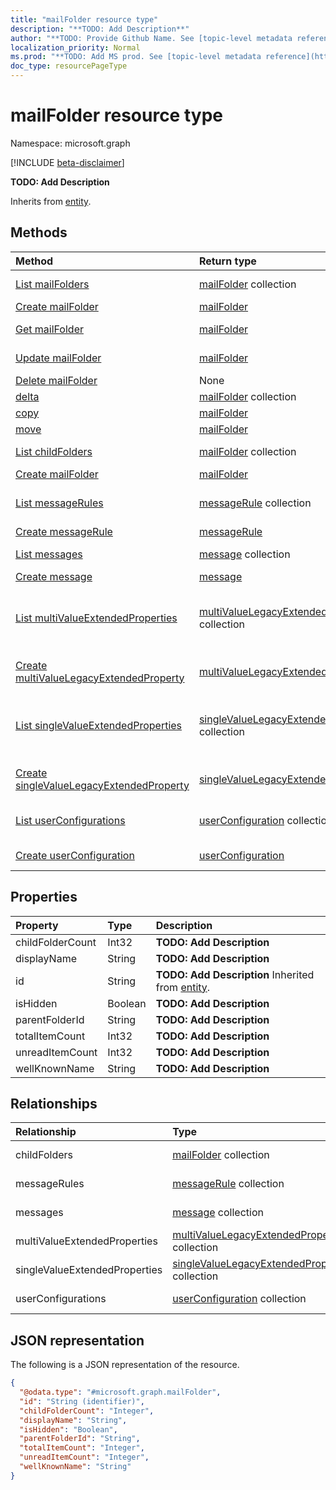 ```yaml
---
title: "mailFolder resource type"
description: "**TODO: Add Description**"
author: "**TODO: Provide Github Name. See [topic-level metadata reference](https://msgo.azurewebsites.net/add/document/guidelines/metadata.html#topic-level-metadata)**"
localization_priority: Normal
ms.prod: "**TODO: Add MS prod. See [topic-level metadata reference](https://msgo.azurewebsites.net/add/document/guidelines/metadata.html#topic-level-metadata)**"
doc_type: resourcePageType
---
```


# mailFolder resource type

Namespace: microsoft.graph

[!INCLUDE [beta-disclaimer](../../includes/beta-disclaimer.md)]

**TODO: Add Description**


Inherits from [entity](../resources/entity.md).

## Methods
|Method|Return type|Description|
|:---|:---|:---|
|[List mailFolders](../api/mailfolder-list.md)|[mailFolder](../resources/mailfolder.md) collection|Get a list of the [mailFolder](../resources/mailfolder.md) objects and their properties.|
|[Create mailFolder](../api/mailfolder-create.md)|[mailFolder](../resources/mailfolder.md)|Create a new [mailFolder](../resources/mailfolder.md) object.|
|[Get mailFolder](../api/mailfolder-get.md)|[mailFolder](../resources/mailfolder.md)|Read the properties and relationships of a [mailFolder](../resources/mailfolder.md) object.|
|[Update mailFolder](../api/mailfolder-update.md)|[mailFolder](../resources/mailfolder.md)|Update the properties of a [mailFolder](../resources/mailfolder.md) object.|
|[Delete mailFolder](../api/mailfolder-delete.md)|None|Deletes a [mailFolder](../resources/mailfolder.md) object.|
|[delta](../api/mailfolder-delta.md)|[mailFolder](../resources/mailfolder.md) collection|**TODO: Add Description**|
|[copy](../api/mailfolder-copy.md)|[mailFolder](../resources/mailfolder.md)|**TODO: Add Description**|
|[move](../api/mailfolder-move.md)|[mailFolder](../resources/mailfolder.md)|**TODO: Add Description**|
|[List childFolders](../api/mailfolder-list-childfolders.md)|[mailFolder](../resources/mailfolder.md) collection|Get the mailFolder resources from the childFolders navigation property.|
|[Create mailFolder](../api/mailfolder-post-childfolders.md)|[mailFolder](../resources/mailfolder.md)|Create a new mailFolder object.|
|[List messageRules](../api/mailfolder-list-messagerules.md)|[messageRule](../resources/messagerule.md) collection|Get the messageRule resources from the messageRules navigation property.|
|[Create messageRule](../api/mailfolder-post-messagerules.md)|[messageRule](../resources/messagerule.md)|Create a new messageRule object.|
|[List messages](../api/mailfolder-list-messages.md)|[message](../resources/message.md) collection|Get the message resources from the messages navigation property.|
|[Create message](../api/mailfolder-post-messages.md)|[message](../resources/message.md)|Create a new message object.|
|[List multiValueExtendedProperties](../api/mailfolder-list-multivalueextendedproperties.md)|[multiValueLegacyExtendedProperty](../resources/multivaluelegacyextendedproperty.md) collection|Get the multiValueLegacyExtendedProperty resources from the multiValueExtendedProperties navigation property.|
|[Create multiValueLegacyExtendedProperty](../api/mailfolder-post-multivalueextendedproperties.md)|[multiValueLegacyExtendedProperty](../resources/multivaluelegacyextendedproperty.md)|Create a new multiValueLegacyExtendedProperty object.|
|[List singleValueExtendedProperties](../api/mailfolder-list-singlevalueextendedproperties.md)|[singleValueLegacyExtendedProperty](../resources/singlevaluelegacyextendedproperty.md) collection|Get the singleValueLegacyExtendedProperty resources from the singleValueExtendedProperties navigation property.|
|[Create singleValueLegacyExtendedProperty](../api/mailfolder-post-singlevalueextendedproperties.md)|[singleValueLegacyExtendedProperty](../resources/singlevaluelegacyextendedproperty.md)|Create a new singleValueLegacyExtendedProperty object.|
|[List userConfigurations](../api/mailfolder-list-userconfigurations.md)|[userConfiguration](../resources/userconfiguration.md) collection|Get the userConfiguration resources from the userConfigurations navigation property.|
|[Create userConfiguration](../api/mailfolder-post-userconfigurations.md)|[userConfiguration](../resources/userconfiguration.md)|Create a new userConfiguration object.|

## Properties
|Property|Type|Description|
|:---|:---|:---|
|childFolderCount|Int32|**TODO: Add Description**|
|displayName|String|**TODO: Add Description**|
|id|String|**TODO: Add Description** Inherited from [entity](../resources/entity.md).|
|isHidden|Boolean|**TODO: Add Description**|
|parentFolderId|String|**TODO: Add Description**|
|totalItemCount|Int32|**TODO: Add Description**|
|unreadItemCount|Int32|**TODO: Add Description**|
|wellKnownName|String|**TODO: Add Description**|

## Relationships
|Relationship|Type|Description|
|:---|:---|:---|
|childFolders|[mailFolder](../resources/mailfolder.md) collection|**TODO: Add Description**|
|messageRules|[messageRule](../resources/messagerule.md) collection|**TODO: Add Description**|
|messages|[message](../resources/message.md) collection|**TODO: Add Description**|
|multiValueExtendedProperties|[multiValueLegacyExtendedProperty](../resources/multivaluelegacyextendedproperty.md) collection|**TODO: Add Description**|
|singleValueExtendedProperties|[singleValueLegacyExtendedProperty](../resources/singlevaluelegacyextendedproperty.md) collection|**TODO: Add Description**|
|userConfigurations|[userConfiguration](../resources/userconfiguration.md) collection|**TODO: Add Description**|

## JSON representation
The following is a JSON representation of the resource.
<!-- {
  "blockType": "resource",
  "keyProperty": "id",
  "@odata.type": "microsoft.graph.mailFolder",
  "baseType": "microsoft.graph.entity",
  "openType": false
}
-->
``` json
{
  "@odata.type": "#microsoft.graph.mailFolder",
  "id": "String (identifier)",
  "childFolderCount": "Integer",
  "displayName": "String",
  "isHidden": "Boolean",
  "parentFolderId": "String",
  "totalItemCount": "Integer",
  "unreadItemCount": "Integer",
  "wellKnownName": "String"
}
```

